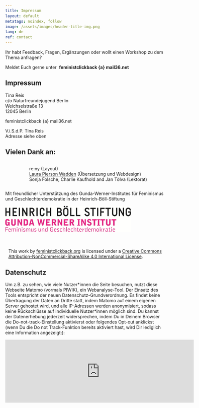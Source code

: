 ```yaml
---
title: Impressum
layout: default
metatags: noindex, follow
image: /assets/images/header-title-img.png
lang: de
ref: contact
---
```


<div class="impressum">
<p>Ihr habt Feedback, Fragen, Ergänzungen oder wollt einen Workshop zu dem Thema anfragen?</p>
<p>Meldet Euch gerne unter&nbsp;&nbsp;<strong>feministclickback {a} mail36.net</strong></p>
<div class="gruen">
<h2>Impressum</h2>
<p>Tina Reis<br>
c/o Naturfreundejugend Berlin<br>
Weichselstraße 13<br>
12045 Berlin</p>
<p>feministclickback {a} mail36.net</p>
<p>V.i.S.d.P. Tina Reis<br>Adresse siehe oben</p>
<h2>Vielen Dank an:</h2>
<div style="display: flex;justify-content: center;"><ul style="text-align: left;list-style: none;"><li>re:ny (Layout)</li>
    <li><a href="http://lpw.io">Laura Pierson Wadden</a> (Übersetzung und Webdesign)</li><li>
    Sonja Folsche, Charlie Kaufhold and Jan Tölva (Lektorat)</li></ul></div>
<p>Mit freundlicher Unterstützung des Gunda-Werner-Institutes für Feminismus und Geschlechterdemokratie in der Heinrich-Böll-Stiftung</p>
<img src="assets/images/gunda-werner-institut-logo.jpg" width="400" style="max-width:400px" height="auto" alt="Logo Gunda-Werner-Institut">
<p style="font-size:1em;margin-top:50px;padding-left:10px">This work by <a xmlns:cc="http://creativecommons.org/ns#" href="feministclickback.org" property="cc:attributionName" rel="cc:attributionURL">feministclickback.org</a> is licensed under a <a rel="license" href="http://creativecommons.org/licenses/by-nc-sa/4.0/">Creative Commons Attribution-NonCommercial-ShareAlike 4.0 International License</a>.</p>
<div class="blau">
<h2>Datenschutz</h2>
<p>Um z.B. zu sehen, wie viele Nutzer*innen die Seite besuchen, nutzt diese Webseite Matomo (vormals PIWIK), ein Webanalyse-Tool. Der Einsatz des Tools entspricht der neuen Datenschutz-Grundverordnung. Es findet keine Übertragung der Daten an Dritte statt, indem Matomo auf einem eigenen Server gehostet wird, und alle IP-Adressen werden anonymisiert, sodass keine Rückschlüsse auf individuelle Nutzer*innen möglich sind. Du kannst der Datenerhebung jederzeit widersprechen, indem Du in Deinem Browser die Do-not-track-Einstellung aktivierst oder folgendes Opt-out anklickst (wenn Du die Do not Track-Funktion bereits aktiviert hast, wird Dir lediglich eine Information angezeigt:):</p>

<iframe
        style="border: 0; height: 200px; width: 600px;"
        src="https://feministclickback.org/analytics/index.php?module=CoreAdminHome&action=optOut&language=en&backgroundColor=&fontColor=&fontSize=&fontFamily="></iframe>
</div>
